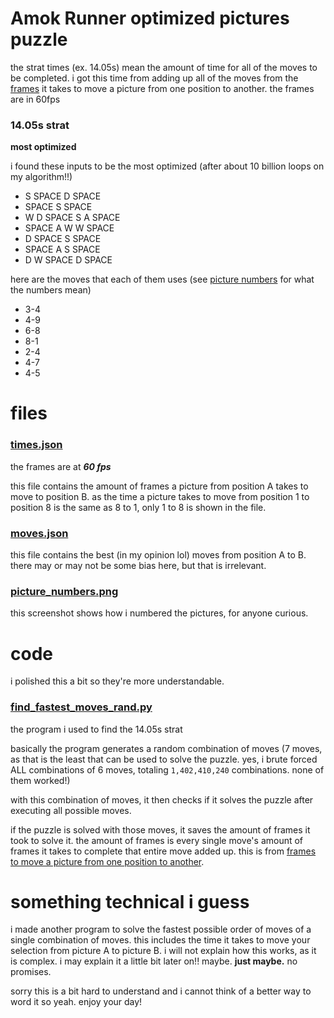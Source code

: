 # Amok Runner optimized pictures puzzle
the strat times (ex. 14.05s) mean the amount of time for all of the moves to be completed. i got this time from adding up all of the moves from the [frames](https://github.com/notPlatformer/amok-pictures/blob/main/times.json) it takes to move a picture from one position to another. the frames are in 60fps

### 14.05s strat
**most optimized**

i found these inputs to be the most optimized (after about 10 billion loops on my algorithm!!)
- S SPACE D SPACE
- SPACE S SPACE
- W D SPACE S A SPACE
- SPACE A W W SPACE
- D SPACE S SPACE
- SPACE A S SPACE
- D W SPACE D SPACE

here are the moves that each of them uses (see [picture numbers](https://github.com/notPlatformer/amok-pictures/blob/main/picture_numbers.png) for what the numbers mean)
- 3-4
- 4-9
- 6-8
- 8-1
- 2-4
- 4-7
- 4-5

# files

### [times.json](https://github.com/notPlatformer/amok-pictures/blob/main/times.json)
the frames are at **_60 fps_**

this file contains the amount of frames a picture from position A takes to move to position B.
as the time a picture takes to move from position 1 to position 8 is the same as 8 to 1, only 1 to 8 is shown in the file.

### [moves.json](https://github.com/notPlatformer/amok-pictures/blob/main/moves.json)
this file contains the best (in my opinion lol) moves from position A to B. there may or may not be some bias here, but that is irrelevant.

### [picture_numbers.png](https://github.com/notPlatformer/amok-pictures/blob/main/picture_numbers.png)
this screenshot shows how i numbered the pictures, for anyone curious.



# code
i polished this a bit so they're more understandable.

### [find_fastest_moves_rand.py](https://github.com/notPlatformer/amok-pictures/blob/main/find_fastest_moves_rand.py)
the program i used to find the 14.05s strat

basically the program generates a random combination of moves (7 moves, as that is the least that can be used to solve the puzzle. yes, i brute forced ALL combinations of 6 moves, totaling `1,402,410,240` combinations. none of them worked!)

with this combination of moves, it then checks if it solves the puzzle after executing all possible moves.

if the puzzle is solved with those moves, it saves the amount of frames it took to solve it. the amount of frames is every single move's amount of frames it takes to complete that entire move added up. this is from [frames to move a picture from one position to another](https://github.com/notPlatformer/amok-pictures/blob/main/times.json).



# something technical i guess
i made another program to solve the fastest possible order of moves of a single combination of moves. this includes the time it takes to move your selection from picture A to picture B. i will not explain how this works, as it is complex. i may explain it a little bit later on!! maybe. **just maybe.** no promises.

sorry this is a bit hard to understand and i cannot think of a better way to word it so yeah. enjoy your day!
